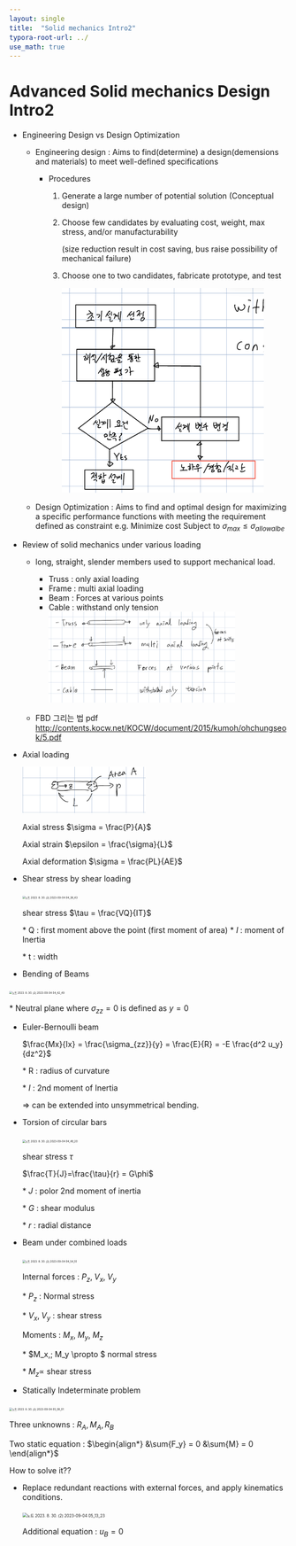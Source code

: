 ```yaml
---
layout: single
title:  "Solid mechanics Intro2"
typora-root-url: ../
use_math: true
---
```


# Advanced Solid mechanics Design Intro2

- Engineering Design  vs  Design Optimization

  - Engineering design : Aims to find(determine) a design(demensions and materials) to meet well-defined specifications

    - Procedures

      1. Generate a large number of potential solution (Conceptual design)

      2. Choose few candidates by evaluating cost, weight, max stress, and/or manufacturability

         (size reduction result in cost saving, bus raise possibility of mechanical failure)

      3. Choose one to two candidates, fabricate prototype, and test

         <img src="/images/2023-09-02-Solid mechanics Intro2/4.png" alt="4" style="zoom:50%;" />

         

  - Design Optimization : Aims to find and optimal design for maximizing a specific performance functions 
                                           with meeting the requirement defined as constraint
                                           e.g. 
                                                      Minimize  cost
                                                      Subject to $\sigma_{max} \leq \sigma_{allowalbe}$



- Review of solid mechanics under various loading
  - long, straight, slender members used to support mechanical load.
    - Truss : only axial loading
    - Frame : multi axial loading
    - Beam : Forces at various points
    - Cable : withstand only tension
      <img src="/images/2023-09-02-Solid mechanics Intro2/6 2023-09-02 07_21_47.png" alt="6 2023-09-02 07_21_47" style="zoom: 33%;" />

  - FBD 그리는 법 pdf
    http://contents.kocw.net/KOCW/document/2015/kumoh/ohchungseok/5.pdf



- Axial loading

  <img src="/images/2023-09-02-Solid mechanics Intro2/image-20230904133516955.png" alt="image-20230904133516955" style="zoom:33%;" />

  Axial stress $\sigma = \frac{P}{A}$

  Axial strain $\epsilon = \frac{\sigma}{L}$

  Axial deformation $\sigma = \frac{PL}{AE}$

  

- Shear stress by shear loading

  <img src="/images/2023-09-02-Solid mechanics Intro2/노트 2023. 8. 30. (2) 2023-09-04 04_38_43.png" alt="노트 2023. 8. 30. (2) 2023-09-04 04_38_43" style="zoom:33%;" />

  shear stress $\tau = \frac{VQ}{IT}$

  &#42; Q : first moment above the point (first moment of area) 
  &#42; $I$ : moment of Inertia

  &#42; t : width

  

-  Bending of Beams

  <img src="/images/2023-09-02-Solid mechanics Intro2/노트 2023. 8. 30. (2) 2023-09-04 04_42_49.png" alt="노트 2023. 8. 30. (2) 2023-09-04 04_42_49" style="zoom:33%;" />


  &#42; Neutral plane where $\sigma_{zz} = 0$ is defined as $y=0$

  - Euler-Bernoulli beam

    $\frac{Mx}{Ix} = \frac{\sigma_{zz}}{y} = \frac{E}{R} = -E \frac{d^2 u_y}{dz^2}$

    &#42; R : radius of curvature

    &#42; $I$ : 2nd moment of Inertia

    => can be extended into unsymmetrical bending.



- Torsion of circular bars

  <img src="/images/2023-09-02-Solid mechanics Intro2/노트 2023. 8. 30. (2) 2023-09-04 04_49_20.png" alt="노트 2023. 8. 30. (2) 2023-09-04 04_49_20" style="zoom:33%;" />

  shear stress $\tau$

  $\frac{T}{J}=\frac{\tau}{r} = G\phi$

  &#42; $J$ : polor 2nd moment of inertia

  &#42; $G$ : shear modulus

  &#42; $r$ : radial distance



- Beam under combined loads

  <img src="/images/2023-09-02-Solid mechanics Intro2/노트 2023. 8. 30. (2) 2023-09-04 04_54_10.png" alt="노트 2023. 8. 30. (2) 2023-09-04 04_54_10" style="zoom:33%;" />

  Internal forces : $P_z,\; V_x,\; V_y$

  &#42; $P_z$ : Normal stress

  &#42; $V_x,\; V_y$ : shear stress

  Moments : $M_x,\; M_y,\; M_z$

  &#42; $M_x,\; M_y \propto $ normal stress

  &#42; $M_z \propto$ shear stress

  

-  Statically Indeterminate problem

  <img src="/images/2023-09-02-Solid mechanics Intro2/노트 2023. 8. 30. (2) 2023-09-04 05_08_01.png" alt="노트 2023. 8. 30. (2) 2023-09-04 05_08_01" style="zoom:33%;" />

  Three unknowns : $R_A, M_A, R_B$

  Two static equation : $\begin{align*}
  &\sum{F_y} = 0
  &\sum{M} = 0 \end{align*}$


  How to solve it??

  - Replace redundant reactions with external forces, and apply kinematics conditions.

    <img src="/images/2023-09-02-Solid mechanics Intro2/노트 2023. 8. 30. (2) 2023-09-04 05_13_23.png" alt="노트 2023. 8. 30. (2) 2023-09-04 05_13_23" style="zoom: 50%;" />

    Additional equation : $u_B = 0$

